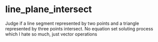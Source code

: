 # line_plane_intersect
Judge if a line segment represented by two points and a triangle represented by three points intersect. No equation set soluting process which I hate so much, just vector operations
